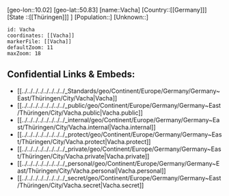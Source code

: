 ﻿---
location: [50.83,10.02]
mapzoom: [7,12] 
mapmarker: city 
type: City
tags:
- geo/City


SpocWebEntityId: 35159
isDeleted: false
confidential: public

---
[geo-lon::10.02]
[geo-lat::50.83]
[name::Vacha]
[Country::[[Germany]]]
[State ::[[Thüringen]]] ]
[Population::]
[Unknown::]


```leaflet
id: Vacha
coordinates: [[Vacha]]
markerFile: [[Vacha]]
defaultZoom: 11 
maxZoom: 18
```


## Confidential Links & Embeds: 
- [[../../../../../../../../_Standards/geo/Continent/Europe/Germany/Germany~East/Thüringen/City/Vacha|Vacha]] 
- [[../../../../../../../../_public/geo/Continent/Europe/Germany/Germany~East/Thüringen/City/Vacha.public|Vacha.public]] 
- [[../../../../../../../../_internal/geo/Continent/Europe/Germany/Germany~East/Thüringen/City/Vacha.internal|Vacha.internal]] 
- [[../../../../../../../../_protect/geo/Continent/Europe/Germany/Germany~East/Thüringen/City/Vacha.protect|Vacha.protect]] 
- [[../../../../../../../../_private/geo/Continent/Europe/Germany/Germany~East/Thüringen/City/Vacha.private|Vacha.private]] 
- [[../../../../../../../../_personal/geo/Continent/Europe/Germany/Germany~East/Thüringen/City/Vacha.personal|Vacha.personal]] 
- [[../../../../../../../../_secret/geo/Continent/Europe/Germany/Germany~East/Thüringen/City/Vacha.secret|Vacha.secret]] 
